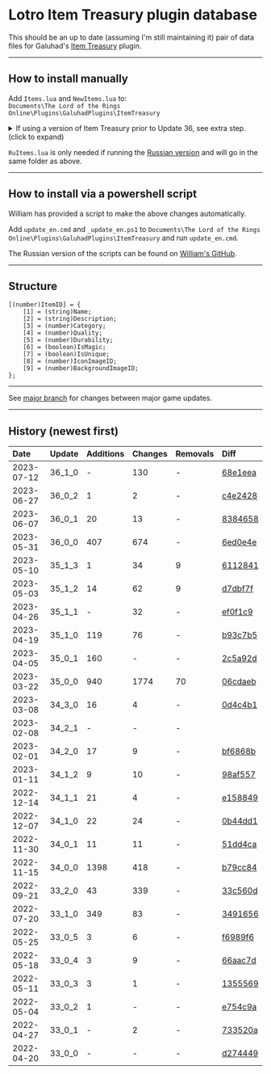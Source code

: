 # Lotro Item Treasury plugin database

This should be an up to date (assuming I'm still maintaining it) pair of data files for Galuhad's [Item Treasury](https://www.lotrointerface.com/downloads/info870-ItemTreasury.html) plugin.

---

## How to install manually
Add `Items.lua` and `NewItems.lua` to:<br/>
`Documents\The Lord of the Rings Online\Plugins\GaluhadPlugins\ItemTreasury`

<details>
  <summary>If using a version of Item Treasury prior to Update 36, see extra step. (click to expand)</summary>

<blockquote>
	
<br/>
	
In the same folder, open `Main.lua` and remove the version numbers from the two imports e.g.:
```
import (PLUGINDIR..".33_0_5_Items");
import (PLUGINDIR..".33_0_5_NewItems");
```
to:
```
import (PLUGINDIR..".Items");
import (PLUGINDIR..".NewItems");
```
	
</blockquote>
	
</details>

`RuItems.lua` is only needed if running the [Russian version](https://github.com/william-aqn/item-treasury/tree/main/GaluhadPlugins/ItemTreasury) and will go in the same folder as above.

---

## How to install via a powershell script
William has provided a script to make the above changes automatically.

Add `update_en.cmd` and `_update_en.ps1` to `Documents\The Lord of the Rings Online\Plugins\GaluhadPlugins\ItemTreasury` and run `update_en.cmd`.

The Russian version of the scripts can be found on [William's GitHub](https://github.com/william-aqn/item-treasury/tree/main/GaluhadPlugins/ItemTreasury).

---

## Structure
```
[(number)ItemID] = {
	[1] = (string)Name;
	[2] = (string)Description;
	[3] = (number)Category;
	[4] = (number)Quality;
	[5] = (number)Durability;
	[6] = (boolean)IsMagic;
	[7] = (boolean)IsUnique;
	[8] = (number)IconImageID;
	[9] = (number)BackgroundImageID;
};
```

---

See [major branch](https://github.com/dt192/item-treasury-database/tree/major) for changes between major game updates.

---

## History (newest first)
| Date          | Update        | Additions     | Changes       | Removals      | Diff                                                                      |
| :------------ | :------------ | :------------ | :------------ | :------------ | :------------------------------------------------------------------------ |
| 2023-07-12    | 36_1_0        | -             | 130           | -             | [68e1eea](https://github.com/dt192/item-treasury-database/commit/68e1eea) |
| 2023-06-27    | 36_0_2        | 1             | 2             | -             | [c4e2428](https://github.com/dt192/item-treasury-database/commit/c4e2428) |
| 2023-06-07    | 36_0_1        | 20            | 13            | -             | [8384658](https://github.com/dt192/item-treasury-database/commit/8384658) |
| 2023-05-31    | 36_0_0        | 407           | 674           | -             | [6ed0e4e](https://github.com/dt192/item-treasury-database/commit/6ed0e4e) |
| 2023-05-10    | 35_1_3        | 1             | 34            | 9             | [6112841](https://github.com/dt192/item-treasury-database/commit/6112841) |
| 2023-05-03    | 35_1_2        | 14            | 62            | 9             | [d7dbf7f](https://github.com/dt192/item-treasury-database/commit/d7dbf7f) |
| 2023-04-26    | 35_1_1        | -             | 32            | -             | [ef0f1c9](https://github.com/dt192/item-treasury-database/commit/ef0f1c9) |
| 2023-04-19    | 35_1_0        | 119           | 76            | -             | [b93c7b5](https://github.com/dt192/item-treasury-database/commit/b93c7b5) |
| 2023-04-05    | 35_0_1        | 160           | -             | -             | [2c5a92d](https://github.com/dt192/item-treasury-database/commit/2c5a92d) |
| 2023-03-22    | 35_0_0        | 940           | 1774          | 70            | [06cdaeb](https://github.com/dt192/item-treasury-database/commit/06cdaeb) |
| 2023-03-08    | 34_3_0        | 16            | 4             | -             | [0d4c4b1](https://github.com/dt192/item-treasury-database/commit/0d4c4b1) |
| 2023-02-08    | 34_2_1        | -             | -             | -             |                                                                           |
| 2023-02-01    | 34_2_0        | 17            | 9             | -             | [bf6868b](https://github.com/dt192/item-treasury-database/commit/bf6868b) |
| 2023-01-11    | 34_1_2        | 9             | 10            | -             | [98af557](https://github.com/dt192/item-treasury-database/commit/98af557) |
| 2022-12-14    | 34_1_1        | 21            | 4             | -             | [e158849](https://github.com/dt192/item-treasury-database/commit/e158849) |
| 2022-12-07    | 34_1_0        | 22            | 24            | -             | [0b44dd1](https://github.com/dt192/item-treasury-database/commit/0b44dd1) |
| 2022-11-30    | 34_0_1        | 11            | 11            | -             | [51dd4ca](https://github.com/dt192/item-treasury-database/commit/51dd4ca) |
| 2022-11-15    | 34_0_0        | 1398          | 418           | -             | [b79cc84](https://github.com/dt192/item-treasury-database/commit/b79cc84) |
| 2022-09-21    | 33_2_0        | 43            | 339           | -             | [33c560d](https://github.com/dt192/item-treasury-database/commit/33c560d) |
| 2022-07-20    | 33_1_0        | 349           | 83            | -             | [3491656](https://github.com/dt192/item-treasury-database/commit/3491656) |
| 2022-05-25    | 33_0_5        | 3             | 6             | -             | [f6989f6](https://github.com/dt192/item-treasury-database/commit/f6989f6) |
| 2022-05-18    | 33_0_4        | 3             | 9             | -             | [66aac7d](https://github.com/dt192/item-treasury-database/commit/66aac7d) |
| 2022-05-11    | 33_0_3        | 3             | 1             | -             | [1355569](https://github.com/dt192/item-treasury-database/commit/1355569) |
| 2022-05-04    | 33_0_2        | 1             | -             | -             | [e754c9a](https://github.com/dt192/item-treasury-database/commit/e754c9a) |
| 2022-04-27    | 33_0_1        | -             | 2             | -             | [733520a](https://github.com/dt192/item-treasury-database/commit/733520a) |
| 2022-04-20    | 33_0_0        | -             | -             | -             | [d274449](https://github.com/dt192/item-treasury-database/commit/d274449) |
